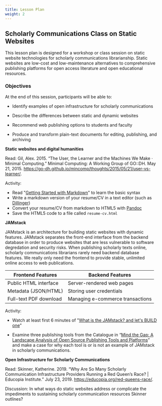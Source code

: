 ```yaml
---
title: Lesson Plan
weight: 2
---
```


## Scholarly Communications Class on Static Websites

This lesson plan is designed for a workshop or class session on static website technologies for scholarly communications librarianship. Static websites are low-cost and low-maintenance alternatives to comprehensive publishing platforms for open access literature and open educational resources. 

###  Objectives

At the end of this session, participants will be able to:

- Identify examples of open infrastructure for scholarly communications

- Describe the differences between static and dynamic websites 

- Recommend web publishing options to students and faculty

- Produce and transform plain-text documents for editing, publishing, and archiving


**Static websites and digital humanities**

Read: Gil, Alex. 2015. “The User, the Learner and the Machines We Make · Minimal Computing.” Minimal Computing: A Working Group of GO::DH. May 21, 2015. https://go-dh.github.io/mincomp/thoughts/2015/05/21/user-vs-learner/.

Activity: 

- Read "[Getting Started with Markdown](https://doi.org/10.46430/phen0046)" to learn the basic syntax
- Write a markdown version of your resume/CV in a text editor (such as [Dillinger](https://dillinger.io/))
- Convert your resume/CV from markdown to HTML5 with [Pandoc](https://pandoc.org/try/) 
- Save the HTML5 code to a file called `resume-cv.html`

**JAMstack**

JAMstack is an architecture for building static websites with dynamic features. JAMstack separates the front-end interface from the backend database in order to produce websites that are less vulnerable to software degredation and security risks. When publishing scholarly texts online, scholarly communications librarians rarely need backend database features. We really only need the frontend to provide stable, unlimited online access to web publications. 

| Frontend Features | Backend Features |
|-------------------|------------------|
| Public HTML interface | Server-rendered web pages |
| Metadata (JSON/HTML) | Storing user credentials |
| Full-text PDF download | Managing e-commerce transactions |

Activity:

- Watch at least first 6 minutes of "[What is the JAMstack? and let's BUILD one](https://youtu.be/Sh1i-gMH4bo)"

- Examine three publishing tools from the Catalogue in “[Mind the Gap: A Landscape Analysis of Open Source Publishing Tools and Platforms](https://mindthegap.pubpub.org/)” and make a case for why each tool is or is not an example of JAMstack in scholarly communications. 

**Open Infrastructure for Scholarly Communications**

Read: Skinner, Katherine. 2019. “Why Are So Many Scholarly Communication Infrastructure Providers Running a Red Queen’s Race? | Educopia Institute.” July 23, 2019. https://educopia.org/red-queens-race/.

Discussion: In what ways do static websites address or complicate the impediments to sustaining scholarly communication resources Skinner outlines? 




